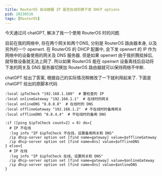 ```yaml
---
title: RouterOS 自动根据 IP 是否在线切换下发 DHCP options
pid: 20230516
tags: [RouterOS]
---
```


今天通过问 chatGPT, 解决了我一个使用 RouterOS 时的问题.

目前在我的网络中, 存在两个网关和两个DNS, 分别是 RouterOS 路由器本身, 以及另外的一个 openwrt.
在 RouterOS 的 DHCP 配置中, 会下发 openwrt 的 IP 作为网络中的设备使用的网关及 DNS 服务器.
但是如果 openwrt 由于我折腾挂掉后, 就导致设备就无法上网了. 所以如果 RouterOS 能在 openwrt 设备离线后自动将下发的网关及 DNS 服务器切换加 RouterOS 路由器就可以保持网络不中断.

chatGPT 给出了答案, 根据自己的实际情况稍微改了一下就利用起来了. 下面是 chatGPT 给出的原脚本代码

```
:local ipToCheck "192.168.1.100"  # 要检查的 IP
:local onlineGateway "192.168.1.1"  # 在线时的网关
:local onlineDNS "8.8.8.8"  # 在线时的 DNS
:local offlineGateway "192.168.1.2"  # 不在线时的备用网关
:local offlineDNS "8.8.4.4"  # 不在线时的备用 DNS

:if ([ping $ipToCheck count=2] = 0) do={
  # IP 不在线
  :log info "IP $ipToCheck 不在线，设置备用网关和 DNS"
  /ip dhcp-server option set [find name=gateway] value=$offlineGateway
  /ip dhcp-server option set [find name=dns] value=$offlineDNS
} else={
  # IP 在线
  :log info "IP $ipToCheck 在线，设置网关和 DNS"
  /ip dhcp-server option set [find name=gateway] value=$onlineGateway
  /ip dhcp-server option set [find name=dns] value=$onlineDNS
}
```